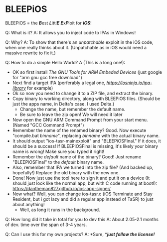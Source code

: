 # BLEEPiOS
BLEEPiOS = the ***B***est ***L***ittl***E*** ***E***x***P***loit for ***iOS***!

Q: What is it?
A: It allows you to inject code to IPAs in Windows!

Q: Why?
A: To show that there's an *unpatchable* exploit in the iOS code, when one really thinks about it. (Unpatchable as in iOS would need a massive rewrite to fix it.)

Q: How to do a simple Hello World?
A (This is a long one!):
* OK so first install *The GNU Tools for ARM Embeded Devices* (just google for "arm gnu gcc free download")
* Next find a target IPA (perferably a legal one, *https://iosninja.io/ipa-library* for example)
* Ok so now you need to change it to a ZIP file, and extract the binary.
* Copy binary to working directory, along with BLEEPiOS files. (Should be just the apps name, in Delta's case. I used Delta.)
  * Change the name, but remember the default name.
  * Be sure to leave the zip open! We will need it later
* Now open the GNU ARM Command Prompt from your start menu. (Named "GCC Command Prompt")
* Remember the name of the renamed binary? Good. Now execute "compile.bat *binname*", replacing *binname* with the actual binary name.
* It should output "ios-tasr-mainexploit" and "BLEEPiOSFinal." If it does, it should be a success! If BLEEPiOSFinal is missing, it's likely your binary name is wrong! Make sure you typed it right!
* Remember the *default* name of the binary? Good! Just rename "BLEEPiOSFinal" to the *default* binary name.
* Also, remember that IPA we turned into the zip file? (And backed up, hopefully!) Replace the old binary with the new one.
* Done! Now just use the tool here to sign it and put it on a device (It should just look like the normal app, but with C code running at boot!): https://dantheman827.github.io/ios-app-signer/
* Now what? Well, you can change ios-tasr.c (iOS Terminate and Stay Resident, but i got lazy and did a regular app instead of TaSR) to just about anything!
  * Well, as long it runs in the background.

Q: How long did it take in total for you to dev this
A: About 2.05-2.1 months of dev. time over the span of 3-4 years.


Q: Can I use this for my own projects?
A: *Sure, ****just follow the license!***
